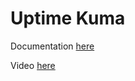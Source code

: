 # Uptime Kuma

Documentation [here](https://technotim.live/posts/uptime-kuma/)

Video [here](https://www.youtube.com/watch?v=r_A5NKkAqZM)
